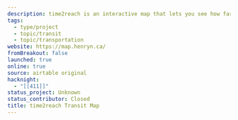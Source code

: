 ```yaml
---
description: time2reach is an interactive map that lets you see how far you can go just using public transit.
tags:
  - type/project
  - topic/transit
  - topic/transportation
website: https://map.henryn.ca/
fromBreakout: false
launched: true
online: true
source: airtable original
hacknight:
  - "[[411]]"
status_project: Unknown
status_contributor: Closed
title: time2reach Transit Map
---
```

